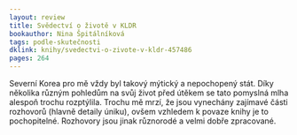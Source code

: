```yaml
---
layout: review
title: Svědectví o životě v KLDR
bookauthor: Nina Špitálníková
tags: podle-skutečnosti
dklink: knihy/svedectvi-o-zivote-v-kldr-457486
pages: 264
---
```


Severní Korea pro mě vždy byl takový mýtický a nepochopený stát. Díky několika různým pohledům na svůj život před útěkem se tato pomyslná mlha alespoň trochu rozptýlila. Trochu mě mrzí, že jsou vynechány zajímavé části rozhovorů (hlavně detaily úniku), ovšem vzhledem k povaze knihy je to pochopitelné. Rozhovory jsou jinak různorodé a velmi dobře zpracované.
